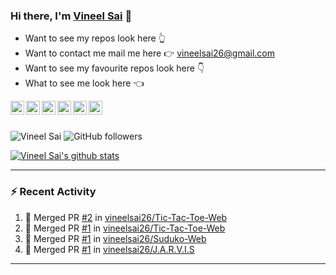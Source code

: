 ### Hi there, I'm [Vineel Sai](https://vineelsai26.github.io) 👋

* Want to see my repos look here 👆 <br>
* Want to contact me mail me here 👉 vineelsai26@gmail.com <br>
* Want to see my favourite repos look here 👇 <br>
* What to see me look here 👈 <br>

<a href="https://www.facebook.com/vineelsai26/">
  <img align="left" alt="Vineel Sai's Facebook" width="22px" src="https://cdn.jsdelivr.net/npm/simple-icons@v3/icons/facebook.svg" />
</a>
<a href="https://instagram.com/vineelsai26/">
  <img align="left" alt="Vineel Sai's Instagram" width="22px" src="https://cdn.jsdelivr.net/npm/simple-icons@v3/icons/instagram.svg" />
</a>
<a href="https://twitter.com/vineelsai26">
  <img align="left" alt="Vineel Sai's Twitter" width="22px" src="https://cdn.jsdelivr.net/npm/simple-icons@v3/icons/twitter.svg" />
</a>
<a href="https://linkedin.com/in/vineelsai26">
  <img align="left" alt="Vineel Sai's Linkdein" width="22px" src="https://cdn.jsdelivr.net/npm/simple-icons@v3/icons/linkedin.svg" />
</a>
<a href="https://github.com/vineelsai26">
  <img align="left" alt="Vineel Sai's Github" width="22px" src="https://cdn.jsdelivr.net/npm/simple-icons@v3/icons/github.svg" />
</a>
<a href="https://t.me/vineelsai">
  <img align="left" alt="Vineel Sai's Telegram" width="22px" src="https://cdn.jsdelivr.net/npm/simple-icons@v3/icons/telegram.svg" />
</a>
<br/>
<br/>

![Vineel Sai](https://komarev.com/ghpvc/?username=vineelsai26) 
![GitHub followers](https://img.shields.io/github/followers/vineelsai26?label=Followers)
<br>

[![Vineel Sai's github stats](https://github-readme-stats.vineelsai.vercel.app/api?username=vineelsai26)](https://github.com/vineelsai26)
<br>

---
### :zap: Recent Activity
<!--START_SECTION:activity-->
1. 🎉 Merged PR [#2](https://github.com/vineelsai26/Tic-Tac-Toe-Web/pull/2) in [vineelsai26/Tic-Tac-Toe-Web](https://github.com/vineelsai26/Tic-Tac-Toe-Web)
2. 🎉 Merged PR [#1](https://github.com/vineelsai26/Tic-Tac-Toe-Web/pull/1) in [vineelsai26/Tic-Tac-Toe-Web](https://github.com/vineelsai26/Tic-Tac-Toe-Web)
3. 🎉 Merged PR [#1](https://github.com/vineelsai26/Suduko-Web/pull/1) in [vineelsai26/Suduko-Web](https://github.com/vineelsai26/Suduko-Web)
4. 🎉 Merged PR [#1](https://github.com/vineelsai26/J.A.R.V.I.S/pull/1) in [vineelsai26/J.A.R.V.I.S](https://github.com/vineelsai26/J.A.R.V.I.S)
<!--END_SECTION:activity-->
---
